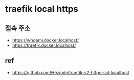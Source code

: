 # traefik local https

## 접속 주소

- https://whoami.docker.localhost/
- https://traefik.docker.localhost/

## ref

- https://github.com/Heziode/traefik-v2-https-ssl-localhost 
